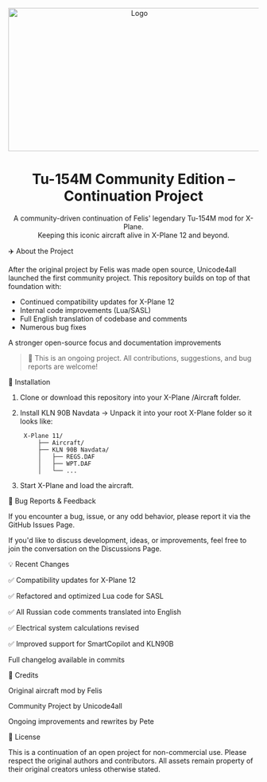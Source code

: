 <!-- PROJECT LOGO --><br />
<div align="center">
  <a href="https://github.com/pete1992/Tu-154">
    <img src="https://user-images.githubusercontent.com/4706357/192863670-7191a7d1-cb96-4934-aa3d-3c4820709644.png" alt="Logo" width="512" height="288">
  </a>  <h1 align="center">Tu-154M Community Edition – Continuation Project</h1>  <p align="center">
    A community-driven continuation of Felis' legendary Tu-154M mod for X-Plane.<br />
    Keeping this iconic aircraft alive in X-Plane 12 and beyond.
  </p>
</div>


✈️ About the Project


After the original project by Felis was made open source, 
Unicode4all launched the first community project. This repository builds on top of that foundation with:


-	Continued compatibility updates for X-Plane 12
-	Internal code improvements (Lua/SASL)
-	Full English translation of codebase and comments
-	Numerous bug fixes


A stronger open-source focus and documentation improvements


> 🚧 This is an ongoing project. All contributions, suggestions, and bug reports are welcome!




🔧 Installation

1. Clone or download this repository into your X-Plane /Aircraft folder.


2. Install KLN 90B Navdata
	→ Unpack it into your root X-Plane folder so it looks like:



		X-Plane 11/
			├── Aircraft/
			├── KLN 90B Navdata/
			│   ├── REGS.DAF
			│   ├── WPT.DAF
			│   └── ...


3. Start X-Plane and load the aircraft.


🐛 Bug Reports & Feedback

If you encounter a bug, issue, or any odd behavior, please report it via the GitHub Issues Page.

If you'd like to discuss development, ideas, or improvements, feel free to join the conversation on the Discussions Page.


💡 Recent Changes

✅ Compatibility updates for X-Plane 12


✅ Refactored and optimized Lua code for SASL


✅ All Russian code comments translated into English


✅ Electrical system calculations revised


✅ Improved support for SmartCopilot and KLN90B


Full changelog available in commits


💬 Credits


Original aircraft mod by Felis


Community Project by Unicode4all


Ongoing improvements and rewrites by Pete


📄 License

This is a continuation of an open project for non-commercial use. Please respect the original authors and contributors. All assets remain property of their original creators unless otherwise stated.

